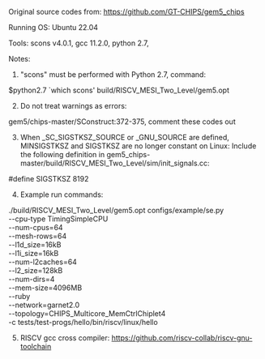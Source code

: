 Original source codes from: https://github.com/GT-CHIPS/gem5_chips

Running OS: Ubuntu 22.04

Tools:
scons v4.0.1,
gcc 11.2.0,
python 2.7,

Notes: 

1. "scons" must be performed with Python 2.7, command:

$python2.7 `which scons' build/RISCV_MESI_Two_Level/gem5.opt

2. Do not treat warnings as errors:

gem5/chips-master/SConstruct:372-375, comment these codes out

3. When _SC_SIGSTKSZ_SOURCE or _GNU_SOURCE are defined, MINSIGSTKSZ and SIGSTKSZ are no longer constant on Linux:
Include the following definition in gem5_chips-master/build/RISCV_MESI_Two_Level/sim/init_signals.cc:

#define SIGSTKSZ 8192

4. Example run commands:

./build/RISCV_MESI_Two_Level/gem5.opt configs/example/se.py \
--cpu-type TimingSimpleCPU \
--num-cpus=64 \
--mesh-rows=64 \
--l1d_size=16kB \
--l1i_size=16kB \
--num-l2caches=64 \
--l2_size=128kB \
--num-dirs=4 \
--mem-size=4096MB \
--ruby \
--network=garnet2.0 \
--topology=CHIPS_Multicore_MemCtrlChiplet4 \
-c tests/test-progs/hello/bin/riscv/linux/hello

5. RISCV gcc cross compiler: https://github.com/riscv-collab/riscv-gnu-toolchain

